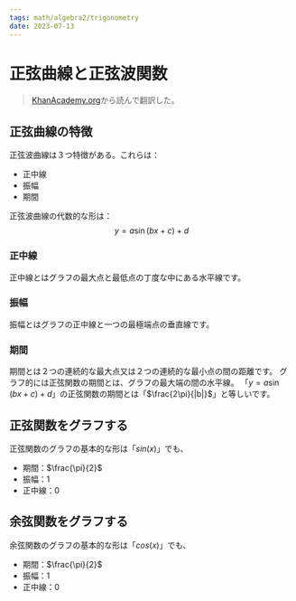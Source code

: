 ```yaml
---
tags: math/algebra2/trigonometry
date: 2023-07-13
---
```


# 正弦曲線と正弦波関数

> [KhanAcademy.org](https://www.khanacademy.org/math/algebra2/x2ec2f6f830c9fb89:trig/x2ec2f6f830c9fb89:period/e/find-amplitude-of-a-sinusoid-from-formula)から読んで翻訳した。

## 正弦曲線の特徴

正弦波曲線は３つ特徴がある。これらは：
- 正中線
- 振幅
- 期間

正弦波曲線の代数的な形は：
$$
y=a\sin(bx+c)+d
$$

### 正中線

正中線とはグラフの最大点と最低点の丁度な中にある水平線です。

### 振幅

振幅とはグラフの正中線と一つの最極端点の垂直線です。

### 期間

期間とは２つの連続的な最大点又は２つの連続的な最小点の間の距離です。
グラフ的には正弦関数の期間とは、グラフの最大端の間の水平線。
「$y=a\sin(bx+c)+d$」の正弦関数の期間とは「$\frac{2\pi}{|b|}$」と等しいです。


## 正弦関数をグラフする

正弦関数のグラフの基本的な形は「$sin(x)$」でも、

- 期間：$\frac{\pi}{2}$
- 振幅：$1$
- 正中線：$0$

## 余弦関数をグラフする

余弦関数のグラフの基本的な形は「$cos(x)$」でも、

- 期間：$\frac{\pi}{2}$
- 振幅：$1$
- 正中線：$0$
